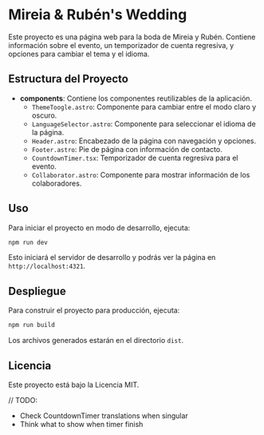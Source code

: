 # Mireia & Rubén's Wedding

Este proyecto es una página web para la boda de Mireia y Rubén. Contiene información sobre el evento, un temporizador de cuenta regresiva, y opciones para cambiar el tema y el idioma.

## Estructura del Proyecto

- **components**: Contiene los componentes reutilizables de la aplicación.
  - `ThemeToogle.astro`: Componente para cambiar entre el modo claro y oscuro.
  - `LanguageSelector.astro`: Componente para seleccionar el idioma de la página.
  - `Header.astro`: Encabezado de la página con navegación y opciones.
  - `Footer.astro`: Pie de página con información de contacto.
  - `CountdownTimer.tsx`: Temporizador de cuenta regresiva para el evento.
  - `Collaborator.astro`: Componente para mostrar información de los colaboradores.

## Uso

Para iniciar el proyecto en modo de desarrollo, ejecuta:

```bash
npm run dev
```

Esto iniciará el servidor de desarrollo y podrás ver la página en `http://localhost:4321`.

## Despliegue

Para construir el proyecto para producción, ejecuta:

```bash
npm run build
```

Los archivos generados estarán en el directorio `dist`.

## Licencia

Este proyecto está bajo la Licencia MIT.

// TODO:

- Check CountdownTimer translations when singular
- Think what to show when timer finish
